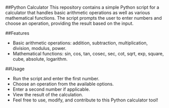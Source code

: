 ##Python Calculator
This repository contains a simple Python script for a calculator that handles basic arithmetic operations as well as various mathematical functions. The script prompts the user to enter numbers and choose an operation, providing the result based on the input.

##Features
* Basic arithmetic operations: addition, subtraction, multiplication, division, modulus, power.
* Mathematical functions: sin, cos, tan, cosec, sec, cot, sqrt, exp, square, cube, absolute, logarithm.

##Usage
* Run the script and enter the first number.
* Choose an operation from the available options.
* Enter a second number if applicable.
* View the result of the calculation.
* Feel free to use, modify, and contribute to this Python calculator tool!
